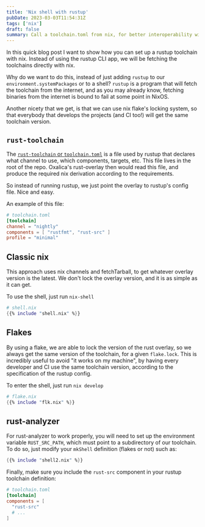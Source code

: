 ```yaml
---
title: 'Nix shell with rustup'
pubDate: 2023-03-03T11:54:31Z
tags: ['nix']
draft: false
summary: Call a toolchain.toml from nix, for better interoperability with non-nix developers
---
```


In this quick blog post I want to show how you can set up a rustup toolchain with nix. Instead of using the rustup CLI app, we will be fetching the toolchains directly with nix.

Why do we want to do this, instead of just adding `rustup` to our `environment.systemPackages` or to a shell? `rustup` is a program that will fetch the toolchain from the internet, and as you may already know, fetching binaries from the internet is bound to fail at some point in NixOS.

Another nicety that we get, is that we can use nix flake's locking system, so that everybody that develops the projects (and CI too!) will get the same toolchain version.

## `rust-toolchain`

The [`rust-toolchain` or
`toolchain.toml`](https://rust-lang.github.io/rustup/overrides.html#the-toolchain-file)
is a file used by rustup that declares what channel to use, which components,
targets, etc. This file lives in the root of the repo. Oxalica's rust-overlay
then would read this file, and produce the required nix derivation according to
the requirements.

So instead of running rustup, we just point the overlay to rustup's config file. Nice and easy.

An example of this file:
```toml
# toolchain.toml
[toolchain]
channel = "nightly"
components = [ "rustfmt", "rust-src" ]
profile = "minimal"
```

## Classic nix

This approach uses nix channels and fetchTarball, to get whatever overlay version is the latest. We don't lock the overlay version, and it is as simple as it can get.

To use the shell, just run `nix-shell`

```nix
# shell.nix
{{% include "shell.nix" %}}
```



## Flakes

By using a flake, we are able to lock the version of the rust overlay, so we always get the same version of the toolchain, for a given `flake.lock`. This is incredibly useful to avoid "it works on my machine", by having every developer and CI use the same toolchain version, according to the specification of the rustup config.

To enter the shell, just run `nix develop`

```nix
# flake.nix
{{% include "flk.nix" %}}
```


## rust-analyzer

For rust-analyzer to work properly, you will need to set up the environment variable `RUST_SRC_PATH`, which must point to a subdirectory of our toolchain. To do so, just modify your `mkShell` definition (flakes or not) such as:

```nix
{{% include "shell2.nix" %}}
```

Finally, make sure you include the `rust-src` component in your rustup toolchain definition:

```toml
# toolchain.toml
[toolchain]
components = [
  "rust-src"
  # ...
]
```
